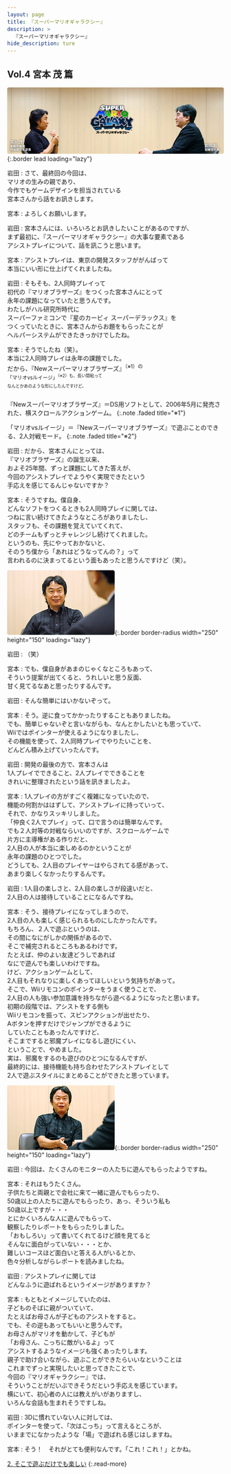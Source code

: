 ```yaml
---
layout: page
title: 『スーパーマリオギャラクシー』
description: >
  『スーパーマリオギャラクシー』
hide_description: ture
---
```


## Vol.4 宮本 茂 篇

![](/interviews/jp/wii/rmgj/vol4/img/mainvisual.jpg){:.border lead loading="lazy"}

岩田
: さて、最終回の今回は、<br>マリオの生みの親であり、<br>今作でもゲームデザインを担当されている<br>宮本さんから話をお訊きします。

宮本
: よろしくお願いします。

岩田
: 宮本さんには、いろいろとお訊きしたいことがあるのですが、<br>まず最初に、『スーパーマリオギャラクシー』の大事な要素である<br>アシストプレイについて、話を訊こうと思います。

宮本
: アシストプレイは、東京の開発スタッフががんばって<br>本当にいい形に仕上げてくれましたね。

岩田
: そもそも、2人同時プレイって<br>初代の『マリオブラザーズ』をつくった宮本さんにとって<br>永年の課題になっていたと思うんです。<br>わたしがハル研究所時代に<br>スーパーファミコンで『星のカービィ スーパーデラックス』を<br>つくっていたときに、宮本さんからお題をもらったことが<br>ヘルパーシステムができたきっかけでしたね。

宮本
: そうでしたね（笑）。<br>本当に2人同時プレイは永年の課題でした。<br>だから、『Newスーパーマリオブラザーズ』<SUP>（※1）の<br>「マリオvsルイージ」<SUP>（※2）も、長い間粘って<br>なんとかあのような形にしたんですけど。

『Newスーパーマリオブラザーズ』＝DS用ソフトとして、2006年5月に発売された、横スクロールアクションゲーム。
{:.note .faded title="※1"}

「マリオvsルイージ」＝『Newスーパーマリオブラザーズ』で遊ぶことのできる、2人対戦モード。
{:.note .faded title="※2"}

岩田
: だから、宮本さんにとっては、<br>『マリオブラザーズ』の誕生以来、<br>およそ25年間、ずっと課題にしてきた答えが、<br>今回のアシストプレイでようやく実現できたという<br>手応えを感じてるんじゃないですか？

宮本
: そうですね。僕自身、<br>どんなソフトをつくるときも2人同時プレイに関しては、<br>つねに言い続けてきたようなところがありましたし、<br>スタッフも、その課題を覚えていてくれて、<br>どのチームもずっとチャレンジし続けてくれました。<br>というのも、先にやっておかないと、<br>そのうち僕から「あれはどうなってんの？」って<br>言われるのに決まってるという面もあったと思うんですけど（笑）。

![](/interviews/jp/wii/rmgj/vol4/img/photo1.jpg){:.border border-radius width="250" height="150" loading="lazy"}

岩田
: （笑）

宮本
: でも、僕自身があまのじゃくなところもあって、<br>そういう提案が出てくると、うれしいと思う反面、<br>甘く見てるなあと思ったりするんです。

岩田
: そんな簡単にはいかないぞって。

宮本
: そう。逆に食ってかかったりすることもありましたね。<br>でも、簡単じゃないぞと言いながらも、なんとかしたいとも思っていて、<br>Wiiではポインターが使えるようになりましたし、<br>その機能を使って、2人同時プレイでやりたいことを、<br>どんどん積み上げていったんです。

岩田
: 開発の最後の方で、宮本さんは<br>1人プレイでできること、2人プレイでできることを<br>きれいに整理されたという話を訊きましたよ。

宮本
: 1人プレイの方がすごく複雑になっていたので、<br>機能の何割かははずして、アシストプレイに持っていって、<br>それで、かなりスッキリしました。<br>「仲良く2人でプレイ」って、口で言うのは簡単なんです。<br>でも２人対等の対戦ならいいのですが、スクロールゲームで<br>片方に主導権がある作りだと、<br>2人目の人が本当に楽しめるのかということが<br>永年の課題のひとつでした。<br>どうしても、2人目のプレイヤーはやらされてる感があって、<br>あまり楽しくなかったりするんです。

岩田
: 1人目の楽しさと、2人目の楽しさが段違いだと、<br>2人目の人は接待していることになるんですね。

宮本
: そう、接待プレイになってしまうので、<br>2人目の人も楽しく感じられるものにしたかったんです。<br>もちろん、２人で遊ぶというのは、<br>その間になにがしかの関係があるので、<br>そこで補完されるところもあるわけです。<br>たとえば、仲のよい友達どうしであれば<br>なにで遊んでも楽しいわけですね。<br>けど、アクションゲームとして、<br>2人目もそれなりに楽しくあってほしいという気持ちがあって。<br>そこで、Wiiリモコンのポインターをうまく使うことで、<br>2人目の人も強い参加意識を持ちながら遊べるようになったと思います。<br>初期の段階では、アシストをする側も<br>Wiiリモコンを振って、スピンアクションが出せたり、<br>Aボタンを押すだけでジャンプができるように<br>していたこともあったんですけど、<br>そこまですると邪魔プレイになるし遊びにくい、<br>ということで、やめました。<br>実は、邪魔をするのも遊びのひとつになるんですが、<br>最終的には、接待機能も持ち合わせたアシストプレイとして<br>2人で遊ぶスタイルにまとめることができたと思っています。

![](/interviews/jp/wii/rmgj/vol4/img/photo2.jpg){:.border border-radius width="250" height="150" loading="lazy"}

岩田
: 今回は、たくさんのモニターの人たちに遊んでもらったようですね。

宮本
: それはもうたくさん。<br>子供たちと両親とで会社に来て一緒に遊んでもらったり、<br>50歳以上の人たちに遊んでもらったり、あっ、そういう私も<br>50歳以上ですが・・・<br>とにかくいろんな人に遊んでもらって、<br>観察したりレポートをもらったりしました。<br>「おもしろい」って書いてくれてるけど顔を見てると<br>そんなに面白がっていない・・・とか、<br>難しいコースほど面白いと答える人がいるとか、<br>色々分析しながらレポートを読みましたね。

岩田
: アシストプレイに関しては<br>どんなふうに遊ばれるというイメージがありますか？

宮本
: もともとイメージしていたのは、<br>子どものそばに親がついていて、<br>たとえばお母さんが子どものアシストをすると。<br>でも、その逆もあってもいいと思うんです。<br>お母さんがマリオを動かして、子どもが<br>「お母さん、こっちに敵がいるよ」って<br>アシストするようなイメージも強くあったりします。<br>親子で助け合いながら、遊ぶことができたらいいなということは<br>これまでずっと実現したいと思ってきたことで、<br>今回の『マリオギャラクシー』では、<br>そういうことがだいぶできそうだという手応えを感じています。<br>横にいて、初心者の人には教えがいがありますし、<br>いろんな会話も生まれそうですしね。

岩田
: 3Dに慣れていない人に対しては、<br>ポインターを使って、「次はこっち」って言えるところが、<br>いままでになかったような「場」で遊ばれる感じはしますね。

宮本
: そう！　それがとても便利なんです。「これ！これ！」とかね。



[2. そこで遊ぶだけでも楽しい](2.md)
{:.read-more}

